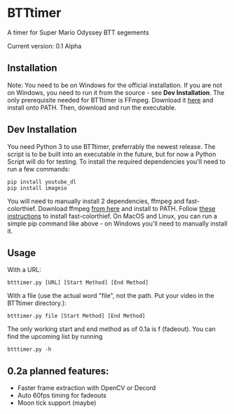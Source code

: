 # BTTtimer
A timer for Super Mario Odyssey BTT segements

Current version: 0.1 Alpha

## Installation
Note: You need to be on Windows for the official installation. If you are not on Windows, you need to run it from the source - see **Dev Installation**.
The only prerequisite needed for BTTtimer is FFmpeg. Download it [here](https://github.com/BtbN/FFmpeg-Builds/releases) and install onto PATH.
Then, download and run the executable. 

## Dev Installation
You need Python 3 to use BTTtimer, preferrably the newest release.
The script is to be built into an executable in the future, but for now a Python Script will do for testing.
To install the required dependencies you'll need to run a few commands:
```
pip install youtube_dl
pip install imageio
```
You will need to manually install 2 dependencies, ffmpeg and fast-colorthief.
Download ffmpeg [from here](https://ffmpeg.org/download.html) and install to PATH.
Follow [these instructions](https://github.com/bedapisl/fast-colorthief) to install fast-colorthief. On MacOS and Linux, you can run a simple pip command like above - on Windows you'll need to manually install it.

## Usage
With a URL:
```
btttimer.py [URL] [Start Method] [End Method]
```

With a file (use the actual word "file", not the path. Put your video in the BTTtimer directory.):
```
btttimer.py file [Start Method] [End Method]
```

The only working start and end method as of 0.1a is f (fadeout). You can find the upcoming list by running
```
btttimer.py -h
```

## 0.2a planned features:
- Faster frame extraction with OpenCV or Decord
- Auto 60fps timing for fadeouts
- Moon tick support (maybe)
